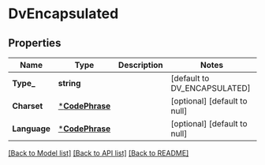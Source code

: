 # DvEncapsulated

## Properties
Name | Type | Description | Notes
------------ | ------------- | ------------- | -------------
**Type_** | **string** |  | [default to DV_ENCAPSULATED]
**Charset** | [***CodePhrase**](CodePhrase.md) |  | [optional] [default to null]
**Language** | [***CodePhrase**](CodePhrase.md) |  | [optional] [default to null]

[[Back to Model list]](../README.md#documentation-for-models) [[Back to API list]](../README.md#documentation-for-api-endpoints) [[Back to README]](../README.md)

